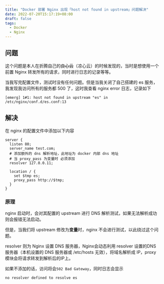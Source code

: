 ```yaml
---
title: "Docker 部署 Nginx 出现「host not found in upstream」问题解决"
date: 2022-07-20T15:17:19+08:00
draft: false
tags: 
  - Docker
  - Nginx
---
```


## 问题

这个问题是本人在折腾自己的~~良心云~~（凉心云）的时候发现的，当时是想使用一个前置 Nginx 转发所有的请求，同时进行日志的记录等等。

当我写完配置文件，测试时没有任何问题。但是当我关闭了自己搭建的 es 服务，我发现我访问所有的服务都 500 了，这时我查看 nginx error 日志，记录如下

```
[emerg] 1#1: host not found in upstream "es" in /etc/nginx/conf.d/es.conf:13
```

## 解决

在 nginx 的配置文件中添加以下内容

```nginx
server {
  listen 80;
  server_name test.com;
  # 添加额外的 dns 解析地址，此地址为 docker 内部 dns 地址
  # 当 proxy_pass 为变量时 必须添加
  resolver 127.0.0.11;

  location / {
    set $tmp es;
    proxy_pass http://$tmp;
  }  
}
```

### 原理

nginx 启动时，会对其配置的 upstream 进行 DNS 解析测试，如果无法解析成功则会报错无法启动。

但是，当我们将 upstream 修改为**变量**时，nginx 不会进行测试，以此绕过这个问题。

resolver 则为 Nginx 设置 DNS 服务器，Nginx会动态利用 resolver 设置的DNS服务器（本机设置的 DNS 服务器或 /etc/hosts 无效），将域名解析成 IP，proxy 模块会将请求转发到解析后的IP上。

如果不添加的话，访问将会`502 Bad Gateway`，同时日志会显示

```
no resolver defined to resolve es
```

